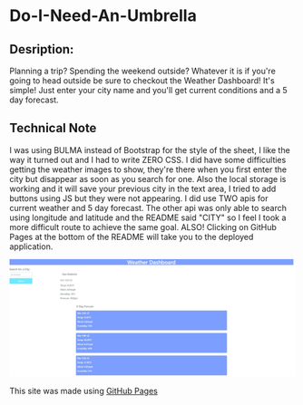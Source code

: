 # Do-I-Need-An-Umbrella

## Desription: 
Planning a trip? Spending the weekend outside? Whatever it is if you're going to head outside be sure to checkout the Weather Dashboard! It's simple! Just enter your city name and you'll get current conditions and a 5 day forecast. 

## Technical Note
I was using BULMA instead of Bootstrap for the style of the sheet, I like the way it turned out and I had to write ZERO CSS. I did have some difficulties getting the weather images to show, they're there when you first enter the city but disappear as soon as you search for one. Also the local storage is working and it will save your previous city in the text area, I tried to add buttons using JS but they were not appearing. I did use TWO apis for current weather and 5 day forecast. The other api was only able to search using longitude and latitude and the README said "CITY" so I feel I took a more difficult route to achieve the same goal. ALSO! Clicking on GitHub Pages at the bottom of the README will take you to the deployed application. 

![schedule sample](./assets/images/weather-dashboard.jpg)

This site was made using [GitHub Pages](https://ejimenez22.github.io/Do-I-Need-An-Umbrella/)


